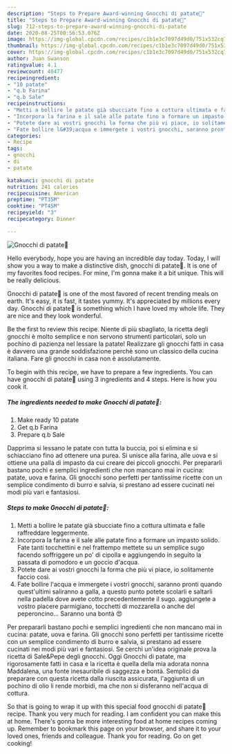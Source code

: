```yaml
---
description: "Steps to Prepare Award-winning Gnocchi di patate🥔"
title: "Steps to Prepare Award-winning Gnocchi di patate🥔"
slug: 712-steps-to-prepare-award-winning-gnocchi-di-patate
date: 2020-08-25T00:56:53.076Z
image: https://img-global.cpcdn.com/recipes/c1b1e3c7097d49d0/751x532cq70/gnocchi-di-patate🥔-recipe-main-photo.jpg
thumbnail: https://img-global.cpcdn.com/recipes/c1b1e3c7097d49d0/751x532cq70/gnocchi-di-patate🥔-recipe-main-photo.jpg
cover: https://img-global.cpcdn.com/recipes/c1b1e3c7097d49d0/751x532cq70/gnocchi-di-patate🥔-recipe-main-photo.jpg
author: Juan Swanson
ratingvalue: 4.1
reviewcount: 40477
recipeingredient:
- "10 patate"
- "q.b Farina"
- "q.b Sale"
recipeinstructions:
- "Metti a bollire le patate già sbucciate fino a cottura ultimata e falle raffreddare leggermente."
- "Incorpora la farina e il sale alle patate fino a formare un impasto solido. Fate tanti tocchettini e nel frattempo mettete su un semplice sugo facendo soffriggere un po&#39; di cipolla e aggiungendo in seguito la passata di pomodoro e un goccio d&#39;acqua."
- "Potete dare ai vostri gnocchi la forma che più vi piace, io solitamente faccio così."
- "Fate bollire l&#39;acqua e immergete i vostri gnocchi, saranno pronti quando quest&#39;ultimi saliranno a galla, a questo punto potete scolarli e saltarli nella padella dove avete cotto precedentemente il sugo. aggiungete a vostro piacere parmigiano, tocchetti di mozzarella o anche del peperoncino... Saranno una bontà 😍"
categories:
- Recipe
tags:
- gnocchi
- di
- patate

katakunci: gnocchi di patate 
nutrition: 241 calories
recipecuisine: American
preptime: "PT35M"
cooktime: "PT45M"
recipeyield: "3"
recipecategory: Dinner

---
```



![Gnocchi di patate🥔](https://img-global.cpcdn.com/recipes/c1b1e3c7097d49d0/751x532cq70/gnocchi-di-patate🥔-recipe-main-photo.jpg)

Hello everybody, hope you are having an incredible day today. Today, I will show you a way to make a distinctive dish, gnocchi di patate🥔. It is one of my favorites food recipes. For mine, I'm gonna make it a bit unique. This will be really delicious.

Gnocchi di patate🥔 is one of the most favored of recent trending meals on earth. It's easy, it is fast, it tastes yummy. It's appreciated by millions every day. Gnocchi di patate🥔 is something which I have loved my whole life. They are nice and they look wonderful.

Be the first to review this recipe. Niente di più sbagliato, la ricetta degli gnocchi è molto semplice e non servono strumenti particolari, solo un pochino di pazienza nel lessare la patate! Realizzare gli gnocchi fatti in casa è davvero una grande soddisfazione perchè sono un classico della cucina italiana. Fare gli gnocchi in casa non è assolutamente.


To begin with this recipe, we have to prepare a few ingredients. You can have gnocchi di patate🥔 using 3 ingredients and 4 steps. Here is how you cook it.

<!--inarticleads1-->

##### The ingredients needed to make Gnocchi di patate🥔:

1. Make ready 10 patate
1. Get q.b Farina
1. Prepare q.b Sale


Dapprima si lessano le patate con tutta la buccia, poi si elimina e si schiacciano fino ad ottenere una purea. Si unisce alla farina, alle uova e si ottiene una palla di impasto da cui creare dei piccoli gnocchi. Per prepararli bastano pochi e semplici ingredienti che non mancano mai in cucina: patate, uova e farina. Gli gnocchi sono perfetti per tantissime ricette con un semplice condimento di burro e salvia, si prestano ad essere cucinati nei modi più vari e fantasiosi. 

<!--inarticleads2-->

##### Steps to make Gnocchi di patate🥔:

1. Metti a bollire le patate già sbucciate fino a cottura ultimata e falle raffreddare leggermente.
1. Incorpora la farina e il sale alle patate fino a formare un impasto solido. Fate tanti tocchettini e nel frattempo mettete su un semplice sugo facendo soffriggere un po&#39; di cipolla e aggiungendo in seguito la passata di pomodoro e un goccio d&#39;acqua.
1. Potete dare ai vostri gnocchi la forma che più vi piace, io solitamente faccio così.
1. Fate bollire l&#39;acqua e immergete i vostri gnocchi, saranno pronti quando quest&#39;ultimi saliranno a galla, a questo punto potete scolarli e saltarli nella padella dove avete cotto precedentemente il sugo. aggiungete a vostro piacere parmigiano, tocchetti di mozzarella o anche del peperoncino... Saranno una bontà 😍


Per prepararli bastano pochi e semplici ingredienti che non mancano mai in cucina: patate, uova e farina. Gli gnocchi sono perfetti per tantissime ricette con un semplice condimento di burro e salvia, si prestano ad essere cucinati nei modi più vari e fantasiosi. Se cerchi un&#39;idea originale prova la ricetta di Sale&amp;Pepe degli gnocchi. Oggi Gnocchi di patate, ma rigorosamente fatti in casa e la ricetta è quella della mia adorata nonna Maddalena, una fonte inesauribile di saggezza e bontà. Semplici da preparare con questa ricetta dalla riuscita assicurata, l&#39;aggiunta di un pochino di olio li rende morbidi, ma che non si disferanno nell&#39;acqua di cottura. 

So that is going to wrap it up with this special food gnocchi di patate🥔 recipe. Thank you very much for reading. I am confident you can make this at home. There's gonna be more interesting food at home recipes coming up. Remember to bookmark this page on your browser, and share it to your loved ones, friends and colleague. Thank you for reading. Go on get cooking!
